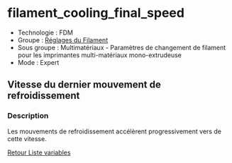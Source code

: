 # filament_cooling_final_speed

* Technologie : FDM
* Groupe : [Réglages du Filament](../filament_settings/filament_settings.md)
* Sous groupe : Multimatériaux - Paramètres de changement de filament pour les imprimantes multi-matériaux mono-extrudeuse
* Mode : Expert

## Vitesse du dernier mouvement de refroidissement

### Description

Les mouvements de refroidissement accélèrent progressivement vers de cette vitesse.

[Retour Liste variables](variable_list.md)